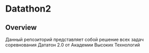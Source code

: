# Datathon2
## Overview
Данный репозиторий представляет собой решение всех задач соревнования Дататон 2.0 от Академии Высоких Технологий
